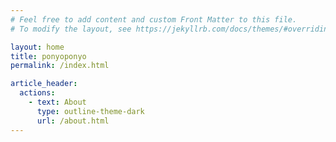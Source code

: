 ```yaml
---
# Feel free to add content and custom Front Matter to this file.
# To modify the layout, see https://jekyllrb.com/docs/themes/#overriding-theme-defaults

layout: home
title: ponyoponyo
permalink: /index.html

article_header:
  actions:
    - text: About
      type: outline-theme-dark
      url: /about.html
---
```

